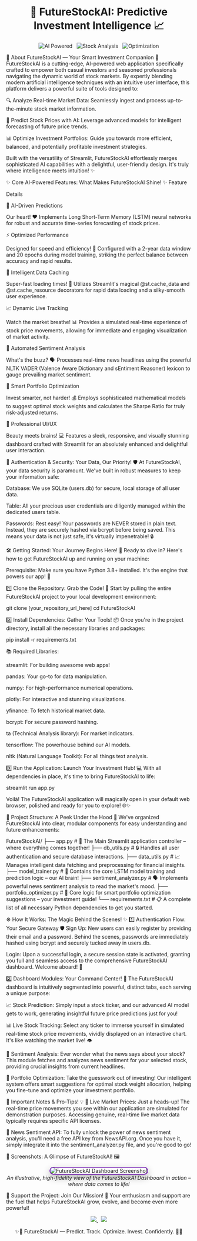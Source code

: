 <h1 align="center">🚀 FutureStockAI: Predictive Investment Intelligence 📈</h1>
<p align="center">
<img src="https://img.shields.io/badge/AI%20Powered-Deep%20Learning-blueviolet?style=for-the-badge&logo=tensorflow" alt="AI Powered"> &nbsp;
<img src="https://img.shields.io/badge/Stock%20Analysis-Realtime%20Data-informational?style=for-the-badge&logo=apachespark" alt="Stock Analysis"> &nbsp;
<img src="https://img.shields.io/badge/Optimization-Portfolio-success?style=for-the-badge&logo=plotly" alt="Optimization">
</p>

🌟 About FutureStockAI — Your Smart Investment Companion 🌟
FutureStockAI is a cutting-edge, AI-powered web application specifically crafted to empower both casual investors and seasoned professionals navigating the dynamic world of stock markets. By expertly blending modern artificial intelligence techniques with an intuitive user interface, this platform delivers a powerful suite of tools designed to:

🔍 Analyze Real-time Market Data: Seamlessly ingest and process up-to-the-minute stock market information.

🤖 Predict Stock Prices with AI: Leverage advanced models for intelligent forecasting of future price trends.

📊 Optimize Investment Portfolios: Guide you towards more efficient, balanced, and potentially profitable investment strategies.

Built with the versatility of Streamlit, FutureStockAI effortlessly merges sophisticated AI capabilities with a delightful, user-friendly design. It's truly where intelligence meets intuition! ✨

✨ Core AI-Powered Features: What Makes FutureStockAI Shine! ✨
Feature

Details

🧠 AI-Driven Predictions

Our heart! ❤️ Implements Long Short-Term Memory (LSTM) neural networks for robust and accurate time-series forecasting of stock prices.

⚡ Optimized Performance

Designed for speed and efficiency! 🚀 Configured with a 2-year data window and 20 epochs during model training, striking the perfect balance between accuracy and rapid results.

💾 Intelligent Data Caching

Super-fast loading times! 💨 Utilizes Streamlit's magical @st.cache_data and @st.cache_resource decorators for rapid data loading and a silky-smooth user experience.

📈 Dynamic Live Tracking

Watch the market breathe! 📊 Provides a simulated real-time experience of stock price movements, allowing for immediate and engaging visualization of market activity.

📰 Automated Sentiment Analysis

What's the buzz? 🗣️ Processes real-time news headlines using the powerful NLTK VADER (Valence Aware Dictionary and sEntiment Reasoner) lexicon to gauge prevailing market sentiment.

💼 Smart Portfolio Optimization

Invest smarter, not harder! 💰 Employs sophisticated mathematical models to suggest optimal stock weights and calculates the Sharpe Ratio for truly risk-adjusted returns.

🎨 Professional UI/UX

Beauty meets brains! 💻 Features a sleek, responsive, and visually stunning dashboard crafted with Streamlit for an absolutely enhanced and delightful user interaction.

🔐 Authentication & Security: Your Data, Our Priority! 🛡️
At FutureStockAI, your data security is paramount. We've built in robust measures to keep your information safe:

Database: We use SQLite (users.db) for secure, local storage of all user data.

Table: All your precious user credentials are diligently managed within the dedicated users table.

Passwords: Rest easy! Your passwords are NEVER stored in plain text. Instead, they are securely hashed via bcrypt before being saved. This means your data is not just safe, it's virtually impenetrable! 🔒

🛠 Getting Started: Your Journey Begins Here! 🚀
Ready to dive in? Here's how to get FutureStockAI up and running on your machine:

Prerequisite: Make sure you have Python 3.8+ installed. It's the engine that powers our app! 🐍

1️⃣ Clone the Repository: Grab the Code! 📁
Start by pulling the entire FutureStockAI project to your local development environment:

git clone [your_repository_url_here]
cd FutureStockAI

2️⃣ Install Dependencies: Gather Your Tools! 📦
Once you're in the project directory, install all the necessary libraries and packages:

pip install -r requirements.txt

📚 Required Libraries:

streamlit: For building awesome web apps!

pandas: Your go-to for data manipulation.

numpy: For high-performance numerical operations.

plotly: For interactive and stunning visualizations.

yfinance: To fetch historical market data.

bcrypt: For secure password hashing.

ta (Technical Analysis library): For market indicators.

tensorflow: The powerhouse behind our AI models.

nltk (Natural Language Toolkit): For all things text analysis.

3️⃣ Run the Application: Launch Your Investment Hub! 💻
With all dependencies in place, it's time to bring FutureStockAI to life:

streamlit run app.py

Voilà! The FutureStockAI application will magically open in your default web browser, polished and ready for you to explore! 🌐✨

📂 Project Structure: A Peek Under the Hood 🧐
We've organized FutureStockAI into clear, modular components for easy understanding and future enhancements:

FutureStockAI/
├── app.py                     # 🌟 The Main Streamlit application controller – where everything comes together!
├── db_utils.py                # 🔒 Handles all user authentication and secure database interactions.
├── data_utils.py              # 📈 Manages intelligent data fetching and preprocessing for financial insights.
├── model_trainer.py           # 🧠 Contains the core LSTM model training and prediction logic – our AI brain!
├── sentiment_analyzer.py      # 🗣️ Implements powerful news sentiment analysis to read the market's mood.
├── portfolio_optimizer.py     # 💼 Core logic for smart portfolio optimization suggestions – your investment guide!
└── requirements.txt           # 📋 A complete list of all necessary Python dependencies to get you started.

⚙ How It Works: The Magic Behind the Scenes! ✨
1️⃣ Authentication Flow: Your Secure Gateway 🛡️
Sign Up: New users can easily register by providing their email and a password. Behind the scenes, passwords are immediately hashed using bcrypt and securely tucked away in users.db.

Login: Upon a successful login, a secure session state is activated, granting you full and seamless access to the comprehensive FutureStockAI dashboard. Welcome aboard! 👋

2️⃣ Dashboard Modules: Your Command Center! 🚀
The FutureStockAI dashboard is intuitively segmented into powerful, distinct tabs, each serving a unique purpose:

📈 Stock Prediction: Simply input a stock ticker, and our advanced AI model gets to work, generating insightful future price predictions just for you!

📊 Live Stock Tracking: Select any ticker to immerse yourself in simulated real-time stock price movements, vividly displayed on an interactive chart. It's like watching the market live! 👁️

📰 Sentiment Analysis: Ever wonder what the news says about your stock? This module fetches and analyzes news sentiment for your selected stock, providing crucial insights from current headlines.

💼 Portfolio Optimization: Take the guesswork out of investing! Our intelligent system offers smart suggestions for optimal stock weight allocation, helping you fine-tune and optimize your investment portfolio.

📝 Important Notes & Pro-Tips! 💡
📡 Live Market Prices: Just a heads-up! The real-time price movements you see within our application are simulated for demonstration purposes. Accessing genuine, real-time live market data typically requires specific API licenses.

🔑 News Sentiment API: To fully unlock the power of news sentiment analysis, you'll need a free API key from NewsAPI.org. Once you have it, simply integrate it into the sentiment_analyzer.py file, and you're good to go!

📸 Screenshots: A Glimpse of FutureStockAI! 🖼️
<p align="center">
<img src="https://via.placeholder.com/800x450?text=FutureStockAI+Dashboard+Preview" alt="FutureStockAI Dashboard Screenshot" style="border-radius:15px; box-shadow: 0px 8px 20px rgba(0,0,0,0.3); border: 2px solid #6a0dad;">
<br><i>An illustrative, high-fidelity view of the FutureStockAI Dashboard in action – where data comes to life!</i>
</p>

💖 Support the Project: Join Our Mission! 🙏
Your enthusiasm and support are the fuel that helps FutureStockAI grow, evolve, and become even more powerful!

<p align="center">
<a href="https://github.com/YourUsername/FutureStockAI" target="_blank" rel="noopener noreferrer">
<img src="https://img.shields.io/badge/⭐-Star%20this%20repo-yellow?style=for-the-badge&logo=github&logoColor=white">
</a> &nbsp;
<a href="https://github.com/YourUsername/FutureStockAI/fork" target="_blank" rel="noopener noreferrer">
<img src="https://img.shields.io/badge/🍴-Fork%20on%20GitHub-orange?style=for-the-badge&logo=github&logoColor=white">
</a>
</p>

<p align="center">
✨🔮 FutureStockAI — Predict. Track. Optimize. Invest. Confidently. 🔮✨
</p>
